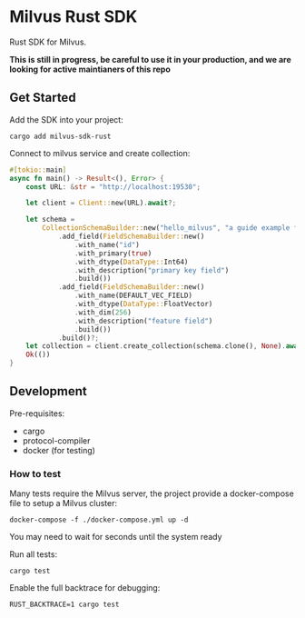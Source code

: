 # Milvus Rust SDK

Rust SDK for Milvus.

**This is still in progress, be careful to use it in your production, and we are looking for active maintianers of this repo**

## Get Started

Add the SDK into your project:

```
cargo add milvus-sdk-rust
```

Connect to milvus service and create collection:

```rust
#[tokio::main]
async fn main() -> Result<(), Error> {
    const URL: &str = "http://localhost:19530";

    let client = Client::new(URL).await?;

    let schema =
        CollectionSchemaBuilder::new("hello_milvus", "a guide example for milvus rust SDK")
            .add_field(FieldSchemaBuilder::new()
                .with_name("id")
                .with_primary(true)
                .with_dtype(DataType::Int64)
                .with_description("primary key field")
                .build())
            .add_field(FieldSchemaBuilder::new()
                .with_name(DEFAULT_VEC_FIELD)
                .with_dtype(DataType::FloatVector)
                .with_dim(256)
                .with_description("feature field")
                .build())
            .build()?;
    let collection = client.create_collection(schema.clone(), None).await?;
    Ok(())
}
```

## Development

Pre-requisites:

- cargo
- protocol-compiler
- docker (for testing)

### How to test

Many tests require the Milvus server, the project provide a docker-compose file to setup a Milvus cluster:

```
docker-compose -f ./docker-compose.yml up -d
```

You may need to wait for seconds until the system ready

Run all tests:

```
cargo test
```

Enable the full backtrace for debugging:

```
RUST_BACKTRACE=1 cargo test
```
